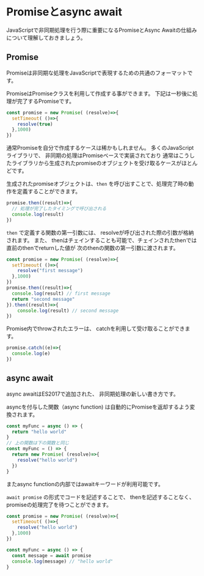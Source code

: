 # Promiseとasync await

JavaScriptで非同期処理を行う際に重要になるPromiseとAsync Awaitの仕組みについて理解しておきましょう。

## Promise

Promiseは非同期な処理をJavaScriptで表現するための共通のフォーマットです。

PromiseはPromiseクラスを利用して作成する事ができます。
下記は一秒後に処理が完了するPromiseです。

```js 
const promise = new Promise( (resolve)=>{
  setTimeout( ()=>{
    resolve(true)
  },1000)
})
```

通常Promiseを自分で作成するケースは稀かもしれません。
多くのJavaScriptライブラリで、 非同期の処理はPromiseベースで実装されており 
通常はこうしたライブラリから生成されたpromiseのオブジェクトを受け取るケースがほとんどです。

生成されたpromiseオブジェクトは、`then` を呼び出すことで、処理完了時の動作を定義することができます。

```js
promise.then((result)=>{
  // 処理が完了したタイミングで呼び出される
  console.log(result)
})
```

`then` で定義する関数の第一引数には、 resolveが呼び出された際の引数が格納されます。
また、 thenはチェインすることも可能で、チェインされたthenでは直前のthenでreturnした値が
次のthenの関数の第一引数に渡されます。

```js
const promise = new Promise( (resolve)=>{
  setTimeout( ()=>{
    resolve("first message")
  },1000)
})
promise.then((result)=>{
  console.log(result) // first message
  return "second message" 
}).then((result)=>{
    console.log(result) // second message
})
```

Promise内でthrowされたエラーは、 catchを利用して受け取ることができます。

```js
promise.catch((e)=>{
  console.log(e)
})
```

## async await 

async awaitはES2017で追加された、 非同期処理の新しい書き方です。

asyncを付与した関数（async function) は自動的にPromiseを返却するよう変換されます。

```js
const myFunc = async () => {
  return "hello world"
}
// 上の関数は下の関数と同じ
const myFunc = () => {
  return new Promise( (resolve)=>{
    resolve("hello world")
  })
}
```

またasync functionの内部ではawaitキーワードが利用可能です。

`await promise` の形式でコードを記述することで、 thenを記述することなく、 
promiseの処理完了を待つことができます。

```js
const promise = new Promise( (resolve)=>{
  setTimeout( ()=>{
    resolve("hello world")
  },1000)
})

const myFunc = async () => {
  const message = await promise
  console.log(message) // "hello world"
}
```
